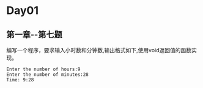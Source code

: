 # Day01
## 第一章--第七题
编写一个程序，要求输入小时数和分钟数,输出格式如下,使用void返回值的函数实现。
```
Enter the number of hours:9
Enter the number of minutes:28
Time: 9:28
```